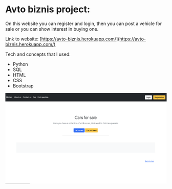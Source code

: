# Avto biznis project:

On this website you can register and login, then you can post a vehicle for sale or you can show interest in buying one.

Link to website: [https://avto-biznis.herokuapp.com/](https://avto-biznis.herokuapp.com/)

Tech and concepts that I used:

- Python
- SQL
- HTML
- CSS
- Bootstrap

![](static/img/avto-biznis-screenshot.png)
